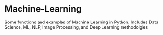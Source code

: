 # Machine-Learning
Some functions and examples of Machine Learning in Python. Includes Data Science, ML, NLP, Image Processing, and Deep Learning methodolgies
